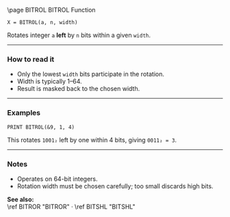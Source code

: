 \page BITROL BITROL Function
```basic
X = BITROL(a, n, width)
```

Rotates integer `a` **left** by `n` bits within a given `width`.

---

### How to read it
- Only the lowest `width` bits participate in the rotation.
- Width is typically 1–64.
- Result is masked back to the chosen width.

---

### Examples
```basic
PRINT BITROL(&9, 1, 4)
```

This rotates `1001₂` left by one within 4 bits, giving `0011₂ = 3`.

---

### Notes
- Operates on 64-bit integers.
- Rotation width must be chosen carefully; too small discards high bits.

**See also:**  
\ref BITROR "BITROR" · \ref BITSHL "BITSHL"